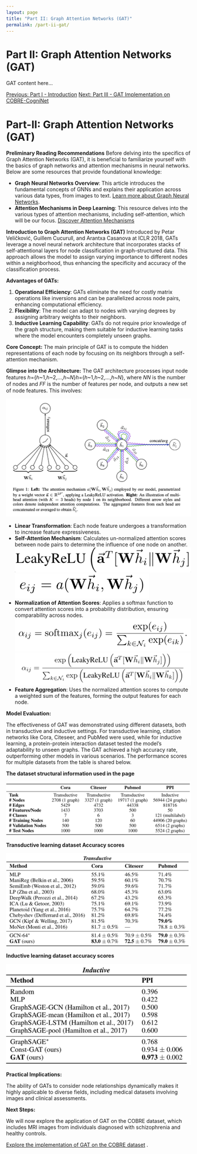 ```yaml
---
layout: page
title: "Part II: Graph Attention Networks (GAT)"
permalink: /part-ii-gat/
---
```


# Part II: Graph Attention Networks (GAT)

GAT content here...

[Previous: Part I - Introduction](/part-i-introduction/)
[Next: Part III - GAT Implementation on COBRE-CogniNet](/part-iii-cobre-implementation/)

# Part-II: Graph Attention Networks (GAT)

**Preliminary Reading Recommendations**
Before delving into the specifics of Graph Attention Networks (GAT), it is beneficial to familiarize yourself with the basics of graph networks and attention mechanisms in neural networks. Below are some resources that provide foundational knowledge:

- **Graph Neural Networks Overview**: This article introduces the fundamental concepts of GNNs and explains their application across various data types, from images to text. [Learn more about Graph Neural Networks](https://h2o.ai/wiki/self-attention/#:~:text=Self%2Dattention%20is%20a%20mechanism,sequence%20by%20attending%20to%20itself).
- **Attention Mechanisms in Deep Learning**: This resource delves into the various types of attention mechanisms, including self-attention, which will be our focus. [Discover Attention Mechanisms](https://www.scaler.com/topics/deep-learning/attention-mechanism-deep-learning/)

**Introduction to Graph Attention Networks (GAT)**
Introduced by Petar Veličković, Guillem Cucurull, and Arantxa Casanova at ICLR 2018, GATs leverage a novel neural network architecture that incorporates stacks of self-attentional layers for node classification in graph-structured data. This approach allows the model to assign varying importance to different nodes within a neighborhood, thus enhancing the specificity and accuracy of the classification process.

**Advantages of GATs:**

1. **Operational Efficiency**: GATs eliminate the need for costly matrix operations like inversions and can be parallelized across node pairs, enhancing computational efficiency.
2. **Flexibility**: The model can adapt to nodes with varying degrees by assigning arbitrary weights to their neighbors.
3. **Inductive Learning Capability**: GATs do not require prior knowledge of the graph structure, making them suitable for inductive learning tasks where the model encounters completely unseen graphs.

**Core Concept:**
The main principle of GAT is to compute the hidden representations of each node by focusing on its neighbors through a self-attention mechanism.

**Glimpse into the Architecture:**
The GAT architecture processes input node features ℎ={ℎ~1,ℎ~2,...,ℎ~𝑁}_h_={_h_~1,_h_~2,...,_h_~_N_}, where 𝑁*N* is the number of nodes and 𝐹*F* is the number of features per node, and outputs a new set of node features. This involves:

![Untitled](<Part-II%20Graph%20Attention%20Networks%20(GAT)%20303766cead4c4b74a4e3d3f70f591f5b/Untitled.png>)

- **Linear Transformation**: Each node feature undergoes a transformation to increase feature expressiveness.
- **Self-Attention Mechanism**: Calculates un-normalized attention scores between node pairs to determine the influence of one node on another.
  ![Screenshot 2024-04-28 at 7.44.22 PM.png](<Part-II%20Graph%20Attention%20Networks%20(GAT)%20303766cead4c4b74a4e3d3f70f591f5b/Screenshot_2024-04-28_at_7.44.22_PM.png>)
  ![Screenshot 2024-04-28 at 7.39.55 PM.png](<Part-II%20Graph%20Attention%20Networks%20(GAT)%20303766cead4c4b74a4e3d3f70f591f5b/Screenshot_2024-04-28_at_7.39.55_PM.png>)
- **Normalization of Attention Scores**: Applies a softmax function to convert attention scores into a probability distribution, ensuring comparability across nodes.
  ![Screenshot 2024-04-28 at 8.14.10 PM.png](<Part-II%20Graph%20Attention%20Networks%20(GAT)%20303766cead4c4b74a4e3d3f70f591f5b/Screenshot_2024-04-28_at_8.14.10_PM.png>)
  ![Screenshot 2024-04-28 at 8.15.29 PM.png](<Part-II%20Graph%20Attention%20Networks%20(GAT)%20303766cead4c4b74a4e3d3f70f591f5b/cdd74c61-ec4e-4b04-bffa-48b6edc42875.png>)
- **Feature Aggregation**: Uses the normalized attention scores to compute a weighted sum of the features, forming the output features for each node.

**Model Evaluation:**

The effectiveness of GAT was demonstrated using different datasets, both in transductive and inductive settings. For transductive learning, citation networks like Cora, Citeseer, and PubMed were used, while for inductive learning, a protein-protein interaction dataset tested the model’s adaptability to unseen graphs. The GAT achieved a high accuracy rate, outperforming other models in various scenarios. The performance scores for multiple datasets from the table is shared below.

**The dataset structural information used in the page**

![Screenshot 2024-04-28 at 8.40.36 PM.png](<Part-II%20Graph%20Attention%20Networks%20(GAT)%20303766cead4c4b74a4e3d3f70f591f5b/Screenshot_2024-04-28_at_8.40.36_PM.png>)

**Transductive learning dataset Accuracy scores**

![Screenshot 2024-04-28 at 8.43.37 PM.png](<Part-II%20Graph%20Attention%20Networks%20(GAT)%20303766cead4c4b74a4e3d3f70f591f5b/Screenshot_2024-04-28_at_8.43.37_PM.png>)

**Inductive learning dataset accuracy scores**

![Screenshot 2024-04-28 at 8.43.15 PM.png](<Part-II%20Graph%20Attention%20Networks%20(GAT)%20303766cead4c4b74a4e3d3f70f591f5b/Screenshot_2024-04-28_at_8.43.15_PM.png>)

**Practical Implications:**

The ability of GATs to consider node relationships dynamically makes it highly applicable to diverse fields, including medical datasets involving images and clinical assessments.

**Next Steps:**

We will now explore the application of GAT on the COBRE dataset, which includes MRI images from individuals diagnosed with schizophrenia and healthy controls.

[Explore the implementation of GAT on the COBRE dataset](https://chatgpt.com/c/7833c581-fa55-4327-9f7a-2d46312f6100#) .
